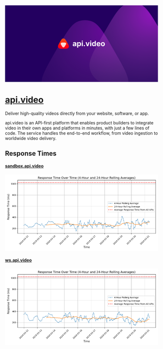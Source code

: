 [![Visit api.video](imagePreview.png)](https://api.video)

# [api.video](https://api.video)

Deliver high-quality videos directly from your website, software, or app. 

api.video is an API-first platform that enables product builders to integrate video in their own apps and platforms in minutes, with just a few lines of code. 
The service handles the end-to-end workflow, from video ingestion to worldwide video delivery.

## Response Times

#### [sandbox.api.video](https://sandbox.api.video)

![sandbox.api.video](response-time-charts/sandbox.api.video.png)
#### [ws.api.video](https://ws.api.video)

![ws.api.video](response-time-charts/ws.api.video.png)
